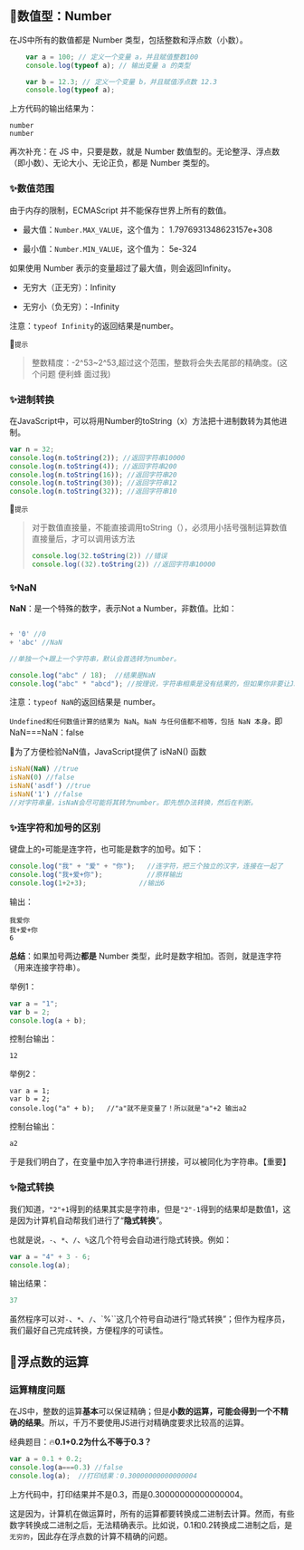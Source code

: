 
## 🎈数值型：Number

在JS中所有的数值都是 Number 类型，包括整数和浮点数（小数）。

```javascript
	var a = 100; // 定义一个变量 a，并且赋值整数100
	console.log(typeof a); // 输出变量 a 的类型

	var b = 12.3; // 定义一个变量 b，并且赋值浮点数 12.3
	console.log(typeof a);
```

上方代码的输出结果为：

```
number
number
```

再次补充：在 JS 中，只要是数，就是 Number 数值型的。无论整浮、浮点数（即小数）、无论大小、无论正负，都是 Number 类型的。

### ✨数值范围

由于内存的限制，ECMAScript 并不能保存世界上所有的数值。

- 最大值：`Number.MAX_VALUE`，这个值为： 1.7976931348623157e+308

- 最小值：`Number.MIN_VALUE`，这个值为： 5e-324

如果使用 Number 表示的变量超过了最大值，则会返回Infinity。

- 无穷大（正无穷）：Infinity

- 无穷小（负无穷）：-Infinity

注意：`typeof Infinity`的返回结果是number。

🎉`提示`

> 整数精度：-2^53~2^53,超过这个范围，整数将会失去尾部的精确度。(这个问题 便利蜂 面过我)

### ✨进制转换

在JavaScript中，可以将用Number的toString（x）方法把十进制数转为其他进制。

```js
var n = 32;
console.log(n.toString(2)); //返回字符串10000
console.log(n.toString(4)); //返回字符串200
console.log(n.toString(16)); //返回字符串20
console.log(n.toString(30)); //返回字符串12
console.log(n.toString(32)); //返回字符串10
```

🎉`提示`

> 对于数值直接量，不能直接调用toString（），必须用小括号强制运算数值直接量后，才可以调用该方法
>
> ```js
> console.log(32.toString(2)) //错误
> console.log((32).toString(2)) //返回字符串10000
> ```

### ✨NaN

**NaN**：是一个特殊的数字，表示Not a Number，非数值。比如：

```javascript
  
+ '0' //0
+ 'abc' //NaN

//单独一个+跟上一个字符串，默认会首选转为number。

console.log("abc" / 18);  //结果是NaN
console.log("abc" * "abcd"); //按理说，字符串相乘是没有结果的，但如果你非要让JS去算，它就一定会给你一个结果。结果是NaN
```

注意：`typeof NaN`的返回结果是 number。

`Undefined和任何数值计算的结果为 NaN`。`NaN 与任何值都不相等，包括 NaN 本身。`即NaN===NaN：false

🎉为了方便检验NaN值，JavaScript提供了 isNaN() 函数

```js
isNaN(NaN) //true
isNaN(0) //false
isNaN('asdf') //true
isNaN('1') //false
//对字符串量，isNaN会尽可能将其转为number。即先想办法转换，然后在判断。
```



### ✨连字符和加号的区别

键盘上的`+`可能是连字符，也可能是数字的加号。如下：

```js
console.log("我" + "爱" + "你");	//连字符，把三个独立的汉字，连接在一起了
console.log("我+爱+你");			//原样输出
console.log(1+2+3);				//输出6
```

输出：

```
我爱你
我+爱+你
6
```

**总结**：如果加号两边**都是** Number 类型，此时是数字相加。否则，就是连字符（用来连接字符串）。

举例1：

```javascript
var a = "1";
var b = 2;
console.log(a + b);
```

控制台输出：

```
12
```

举例2：

```
var a = 1;
var b = 2;
console.log("a" + b);	//"a"就不是变量了！所以就是"a"+2 输出a2

```

控制台输出：

```
a2
```

于是我们明白了，在变量中加入字符串进行拼接，可以被同化为字符串。【重要】


### ✨隐式转换

我们知道，`"2"+1`得到的结果其实是字符串，但是`"2"-1`得到的结果却是数值1，这是因为计算机自动帮我们进行了“**隐式转换**”。

也就是说，`-`、`*`、`/`、`%`这几个符号会自动进行隐式转换。例如：

```javascript
var a = "4" + 3 - 6;
console.log(a);
```

输出结果：

```javascript
37
```

虽然程序可以对`-`、`*`、`/`、`%``这几个符号自动进行“隐式转换”；但作为程序员，我们最好自己完成转换，方便程序的可读性。


## 🎈浮点数的运算

### 运算精度问题

在JS中，整数的运算**基本**可以保证精确；但是**小数的运算，可能会得到一个不精确的结果**。所以，千万不要使用JS进行对精确度要求比较高的运算。

经典题目：🔥**0.1+0.2为什么不等于0.3？**

```javascript
var a = 0.1 + 0.2;
console.log(a===0.3) //false
console.log(a);  //打印结果：0.30000000000000004
```

上方代码中，打印结果并不是0.3，而是0.30000000000000004。

这是因为，计算机在做运算时，所有的运算都要转换成二进制去计算。然而，有些数字转换成二进制之后，无法精确表示。比如说，0.1和0.2转换成二进制之后，是`无穷的`，因此存在浮点数的计算不精确的问题。

